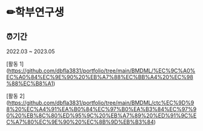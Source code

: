 # ✏학부연구생

## ⏰기간

2022.03 ~ 2023.05

[활동 1] (https://github.com/dbfla3831/portfolio/tree/main/BMDML/%EC%9C%A0%EC%A0%84%EC%9E%90%20%EB%A7%88%EC%BB%A4%20%EC%98%88%EC%B8%A1)

[활동 2] (https://github.com/dbfla3831/portfolio/tree/main/BMDML/ctc%EC%9D%98%20%EC%A4%91%EA%B0%84%EC%97%B0%EA%B3%84%EC%97%90%20%EB%8C%80%ED%95%9C%20%EB%A7%89%20%ED%91%9C%EC%A7%80%EC%9E%90%20%EC%8B%9D%EB%B3%84)

